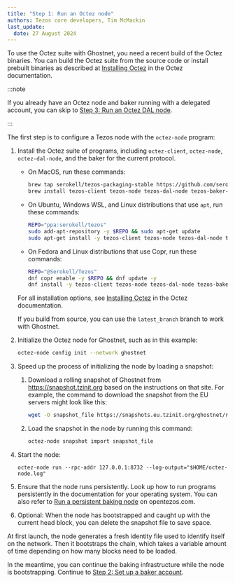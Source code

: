 ```yaml
---
title: "Step 1: Run an Octez node"
authors: Tezos core developers, Tim McMackin
last_update:
  date: 27 August 2024
---
```


To use the Octez suite with Ghostnet, you need a recent build of the Octez binaries.
You can build the Octez suite from the source code or install prebuilt binaries as described at [Installing Octez](https://tezos.gitlab.io/introduction/howtoget.html) in the Octez documentation.

:::note

If you already have an Octez node and baker running with a delegated account, you can skip to [Step 3: Run an Octez DAL node](/tutorials/join-dal-baker/run-dal-node).

:::

The first step is to configure a Tezos node with the `octez-node` program:

1. Install the Octez suite of programs, including `octez-client`, `octez-node`, `octez-dal-node`, and the baker for the current protocol.

   - On MacOS, run these commands:

      ```bash
      brew tap serokell/tezos-packaging-stable https://github.com/serokell/tezos-packaging-stable.git
      brew install tezos-client tezos-node tezos-dal-node tezos-baker-PsParisC
      ```

   - On Ubuntu, Windows WSL, and Linux distributions that use `apt`, run these commands:

      ```bash
      REPO="ppa:serokell/tezos"
      sudo add-apt-repository -y $REPO && sudo apt-get update
      sudo apt-get install -y tezos-client tezos-node tezos-dal-node tezos-baker-PsParisC
      ```

   - On Fedora and Linux distributions that use Copr, run these commands:

      ```bash
      REPO="@Serokell/Tezos"
      dnf copr enable -y $REPO && dnf update -y
      dnf install -y tezos-client tezos-node tezos-dal-node tezos-baker-PsParisC
      ```

   For all installation options, see [Installing Octez](https://tezos.gitlab.io/introduction/howtoget.html) in the Octez documentation.

   If you build from source, you can use the `latest_branch` branch to work with Ghostnet.

1. Initialize the Octez node for Ghostnet, such as in this example:

   ```bash
   octez-node config init --network ghostnet
   ```

1. Speed up the process of initializing the node by loading a snapshot:

   1. Download a rolling snapshot of Ghostnet from https://snapshot.tzinit.org based on the instructions on that site.
   For example, the command to download the snapshot from the EU servers might look like this:

      ```bash
      wget -O snapshot_file https://snapshots.eu.tzinit.org/ghostnet/rolling
      ```

   1. Load the snapshot in the node by running this command:

      ```bash
      octez-node snapshot import snapshot_file
      ```

1. Start the node:

   ```
   octez-node run --rpc-addr 127.0.0.1:8732 --log-output="$HOME/octez-node.log"
   ```

1. Ensure that the node runs persistently.
Look up how to run programs persistently in the documentation for your operating system.
You can also refer to [Run a persistent baking node](https://opentezos.com/node-baking/baking/persistent-baker/) on opentezos.com.

1. Optional: When the node has bootstrapped and caught up with the current head block, you can delete the snapshot file to save space.

At first launch, the node generates a fresh identity file used to identify itself on the network.
Then it bootstraps the chain, which takes a variable amount of time depending on how many blocks need to be loaded.

In the meantime, you can continue the baking infrastructure while the node is bootstrapping.
Continue to [Step 2: Set up a baker account](/tutorials/join-dal-baker/prepare-account).
